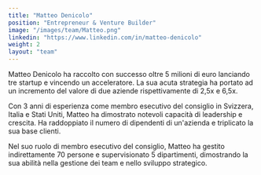 ```yaml
---
title: "Matteo Denicolo"
position: "Entrepreneur & Venture Builder"
image: "/images/team/Matteo.png"
linkedin: "https://www.linkedin.com/in/matteo-denicolo"  
weight: 2  
layout: "team"
---
```

Matteo Denicolo ha raccolto con successo oltre 5 milioni di euro lanciando tre startup e vincendo un acceleratore. La sua acuta strategia ha portato ad un incremento del valore di due aziende rispettivamente di 2,5x e 6,5x.

Con 3 anni di esperienza come membro esecutivo del consiglio in Svizzera, Italia e Stati Uniti, Matteo ha dimostrato notevoli capacità di leadership e crescita. Ha raddoppiato il numero di dipendenti di un'azienda e triplicato la sua base clienti.

Nel suo ruolo di membro esecutivo del consiglio, Matteo ha gestito indirettamente 70 persone e supervisionato 5 dipartimenti, dimostrando la sua abilità nella gestione dei team e nello sviluppo strategico.